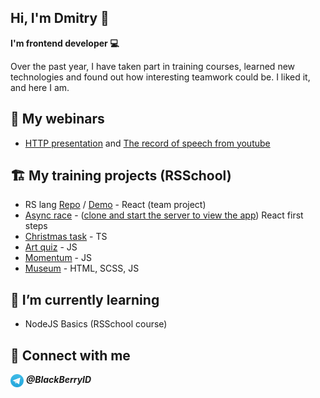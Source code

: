 ## Hi, I'm Dmitry 👋

**I'm frontend developer 💻**

Over the past year, I have taken part in training courses, learned new technologies and found out how interesting teamwork could be. I liked it, and here I am.

## 🎫 My webinars
- <a href="https://blackberryid-presentation.netlify.app/">HTTP presentation</a> and <a href="https://www.youtube.com/watch?v=IDvQevfTdMg">The record of speech from youtube</a>

## 🏗️ My training projects (RSSchool)
- RS lang <a href="https://github.com/BlackBerryID/rslang">Repo</a> / <a href="https://rs-lang-blackberryid.netlify.app/">Demo</a> - React (team project)
- <a href="https://blackberryid-async-race.netlify.app/">Async race</a> - (<a href="https://github.com/mikhama/async-race-api">clone and start the server to view the app</a>) React first steps
- <a href="https://blackberryid-christmas-task-v2.netlify.app/">Christmas task</a> - TS
- <a href="https://blackberryid-art-quiz.netlify.app/">Art quiz</a> - JS
- <a href="https://blackberryid-momentum.netlify.app/">Momentum</a> - JS
- <a href="https://rolling-scopes-school.github.io/blackberryid-JSFE2021Q3/museum-dom/">Museum</a> - HTML, SCSS, JS

## 🌱 I’m currently learning
- NodeJS Basics (RSSchool course)

## 🤝 Connect with me
<img align="center" src="https://raw.githubusercontent.com/BlackBerryID/BlackBerryID/main/images/telegram.svg" alt="Yu Shi | LinkedIn" width="21px"/> **_@BlackBerryID_**
